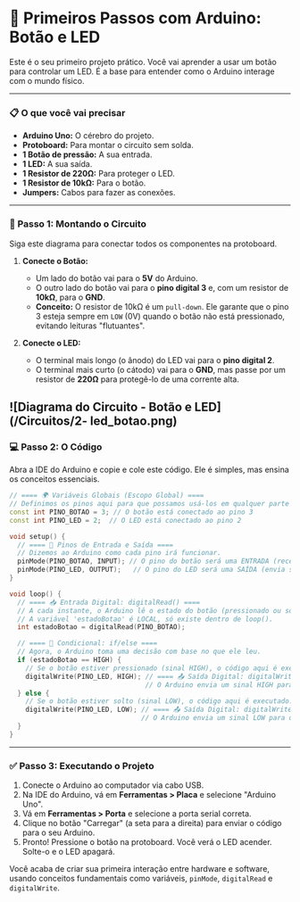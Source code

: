 # 🚀 Primeiros Passos com Arduino: Botão e LED

Este é o seu primeiro projeto prático. Você vai aprender a usar um botão para controlar um LED. É a base para entender como o Arduino interage com o mundo físico.

-----

### 📋 O que você vai precisar

  * **Arduino Uno:** O cérebro do projeto.
  * **Protoboard:** Para montar o circuito sem solda.
  * **1 Botão de pressão:** A sua entrada.
  * **1 LED:** A sua saída.
  * **1 Resistor de 220Ω:** Para proteger o LED.
  * **1 Resistor de 10kΩ:** Para o botão.
  * **Jumpers:** Cabos para fazer as conexões.

-----

### 🧱 Passo 1: Montando o Circuito

Siga este diagrama para conectar todos os componentes na protoboard.

1.  **Conecte o Botão:**

      * Um lado do botão vai para o **5V** do Arduino.
      * O outro lado do botão vai para o **pino digital 3** e, com um resistor de **10kΩ**, para o **GND**.
      * **Conceito:** O resistor de 10kΩ é um `pull-down`. Ele garante que o pino 3 esteja sempre em `LOW` (0V) quando o botão não está pressionado, evitando leituras "flutuantes".

2.  **Conecte o LED:**

      * O terminal mais longo (o ânodo) do LED vai para o **pino digital 2**.
      * O terminal mais curto (o cátodo) vai para o **GND**, mas passe por um resistor de **220Ω** para protegê-lo de uma corrente alta.

![Diagrama do Circuito - Botão e LED](/Circuitos/2- led_botao.png)
-----

### 💻 Passo 2: O Código

Abra a IDE do Arduino e copie e cole este código. Ele é simples, mas ensina os conceitos essenciais.

```cpp
// ==== 🌍 Variáveis Globais (Escopo Global) ====
// Definimos os pinos aqui para que possamos usá-los em qualquer parte do código.
const int PINO_BOTAO = 3; // O botão está conectado ao pino 3
const int PINO_LED = 2;  // O LED está conectado ao pino 2

void setup() {
  // ==== 🔌 Pinos de Entrada e Saída ====
  // Dizemos ao Arduino como cada pino irá funcionar.
  pinMode(PINO_BOTAO, INPUT); // O pino do botão será uma ENTRADA (recebe sinal)
  pinMode(PINO_LED, OUTPUT);   // O pino do LED será uma SAÍDA (envia sinal)
}

void loop() {
  // ==== 📥 Entrada Digital: digitalRead() ====
  // A cada instante, o Arduino lê o estado do botão (pressionado ou solto).
  // A variável 'estadoBotao' é LOCAL, só existe dentro de loop().
  int estadoBotao = digitalRead(PINO_BOTAO);

  // ==== 🔀 Condicional: if/else ====
  // Agora, o Arduino toma uma decisão com base no que ele leu.
  if (estadoBotao == HIGH) {
    // Se o botão estiver pressionado (sinal HIGH), o código aqui é executado.
    digitalWrite(PINO_LED, HIGH); // ==== 📤 Saída Digital: digitalWrite() ====
                                  // O Arduino envia um sinal HIGH para ligar o LED.
  } else {
    // Se o botão estiver solto (sinal LOW), o código aqui é executado.
    digitalWrite(PINO_LED, LOW); // ==== 📤 Saída Digital: digitalWrite() ====
                                 // O Arduino envia um sinal LOW para desligar o LED.
  }
}
```

-----

### ✅ Passo 3: Executando o Projeto

1.  Conecte o Arduino ao computador via cabo USB.
2.  Na IDE do Arduino, vá em **Ferramentas \> Placa** e selecione "Arduino Uno".
3.  Vá em **Ferramentas \> Porta** e selecione a porta serial correta.
4.  Clique no botão "Carregar" (a seta para a direita) para enviar o código para o seu Arduino.
5.  Pronto\! Pressione o botão na protoboard. Você verá o LED acender. Solte-o e o LED apagará.

Você acaba de criar sua primeira interação entre hardware e software, usando conceitos fundamentais como variáveis, `pinMode`, `digitalRead` e `digitalWrite`.
